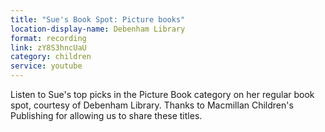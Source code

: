 ```yaml
---
title: "Sue's Book Spot: Picture books"
location-display-name: Debenham Library
format: recording
link: zY8S3hncUaU
category: children
service: youtube
---
```


Listen to Sue's top picks in the Picture Book category on her regular book spot, courtesy of Debenham Library. Thanks to Macmillan Children's Publishing for allowing us to share these titles.
